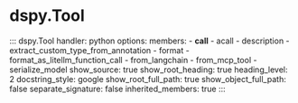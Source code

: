 # dspy.Tool

<!-- START_API_REF -->
::: dspy.Tool
    handler: python
    options:
        members:
            - __call__
            - acall
            - description
            - extract_custom_type_from_annotation
            - format
            - format_as_litellm_function_call
            - from_langchain
            - from_mcp_tool
            - serialize_model
        show_source: true
        show_root_heading: true
        heading_level: 2
        docstring_style: google
        show_root_full_path: true
        show_object_full_path: false
        separate_signature: false
        inherited_members: true
:::
<!-- END_API_REF -->
